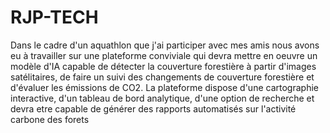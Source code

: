 # RJP-TECH
Dans le cadre d'un aquathlon que j'ai participer avec mes amis nous avons eu à travailler sur une plateforme conviviale qui devra mettre en oeuvre un modèle d'IA
capable de détecter la couverture forestière à partir d'images satélitaires,
de faire un suivi des changements de couverture forestière et d'évaluer les émissions de CO2.
La plateforme dispose d'une cartographie interactive, d'un tableau de bord analytique, d'une 
option de recherche et devra etre capable de générer des rapports automatisés sur l'activité carbone des forets
